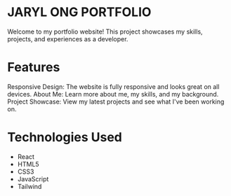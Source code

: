 
# JARYL ONG PORTFOLIO

Welcome to my portfolio website! This project showcases my skills, projects, and experiences as a developer.

# Features
Responsive Design: The website is fully responsive and looks great on all devices.
About Me: Learn more about me, my skills, and my background.
Project Showcase: View my latest projects and see what I've been working on.

# Technologies Used
* React
* HTML5
* CSS3
* JavaScript
* Tailwind
